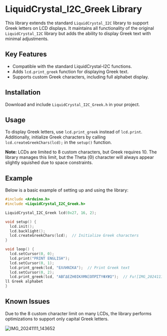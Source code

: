 # LiquidCrystal_I2C_Greek Library

This library extends the standard `LiquidCrystal_I2C` library to support Greek letters on LCD displays. It maintains all functionality of the original `LiquidCrystal_I2C` library but adds the ability to display Greek text with minimal adjustments.

## Key Features
- Compatible with the standard LiquidCrystal-I2C functions.
- Adds `lcd.print_greek` function for displaying Greek text.
- Supports custom Greek characters, including full alphabet display.

## Installation
Download and include `LiquidCrystal_I2C_Greek.h` in your project. 

## Usage
To display Greek letters, use `lcd.print_greek` instead of `lcd.print`. Additionally, initialize Greek characters by calling `lcd.createGreekChars(lcd);` in the `setup()` function.

**Note:** LCDs are limited to 8 custom characters, but Greek requires 10. The library manages this limit, but the Theta (Θ) character will always appear slightly squished due to space constraints.

## Example
Below is a basic example of setting up and using the library:

```cpp
#include <Arduino.h>
#include <LiquidCrystal_I2C_Greek.h>

LiquidCrystal_I2C_Greek lcd(0x27, 16, 2);

void setup() {
  lcd.init();
  lcd.backlight();
  lcd.createGreekChars(lcd);  // Initialize Greek characters
}

void loop() {
  lcd.setCursor(0, 0);
  lcd.print("PRINT ENGLISH");
  lcd.setCursor(0, 1);
  lcd.print_greek(lcd, "ΕΛΛΗΝΙΚΑ");  // Print Greek text
  lcd.setCursor(0, 2);
  lcd.print_greek(lcd, "ΑΒΓΔΕΖΗΘΙΚΛΜΝΞΟΠΡΣΤΥΦΧΨΩ");  // Fu![IMG_20241111_143652](https://github.com/user-attachments/assets/a70b4711-06d6-4b8b-b30e-5bafd8297b75)
ll Greek alphabet
}
```

## Known Issues
Due to the 8 custom character limit on many LCDs, the library performs optimizations to support only capital Greek letters.

![IMG_20241111_143652](https://github.com/user-attachments/assets/d79f9b2f-d0b1-4f1d-84f1-2dfce4a571b4)
